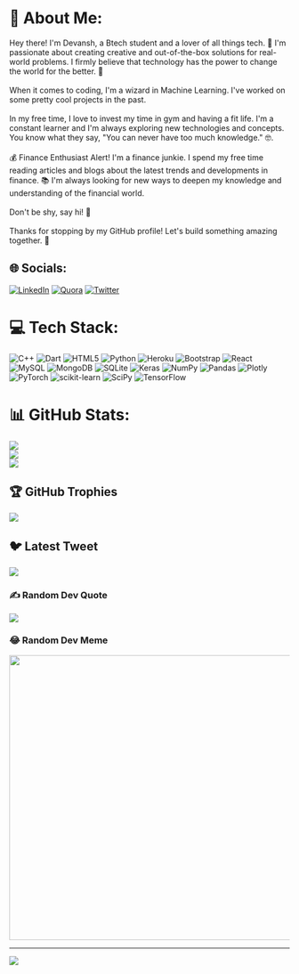 # 💫 About Me:
Hey there! I'm Devansh, a Btech student and a lover of all things tech. 🤖 I'm passionate about creating creative and out-of-the-box solutions for real-world problems. I firmly believe that technology has the power to change the world for the better. 🚀<br><br>When it comes to coding, I'm a wizard in Machine Learning. I've worked on some pretty cool projects in the past.<br><br>In my free time, I love to invest my time in gym and having a fit life. I'm a constant learner and I'm always exploring new technologies and concepts. You know what they say, "You can never have too much knowledge." 🤓.<br><br>💰 Finance Enthusiast Alert! I'm a finance junkie. I spend my free time reading articles and blogs about the latest trends and developments in finance. 📚 I'm always looking for new ways to deepen my knowledge and understanding of the financial world.<br><br>Don't be shy, say hi! 🙌<br><br>Thanks for stopping by my GitHub profile! Let's build something amazing together. 🔨


## 🌐 Socials:
[![LinkedIn](https://img.shields.io/badge/LinkedIn-%230077B5.svg?logo=linkedin&logoColor=white)](https://linkedin.com/in/https://www.linkedin.com/in/devansh-gupta-b152a7186/) [![Quora](https://img.shields.io/badge/Quora-%23B92B27.svg?logo=Quora&logoColor=white)](https://quora.com/profile/https://www.quora.com/profile/Devansh-Gupta-209) [![Twitter](https://img.shields.io/badge/Twitter-%231DA1F2.svg?logo=Twitter&logoColor=white)](https://twitter.com/https://twitter.com/imcalleddevansh) 

# 💻 Tech Stack:
![C++](https://img.shields.io/badge/c++-%2300599C.svg?style=for-the-badge&logo=c%2B%2B&logoColor=white) ![Dart](https://img.shields.io/badge/dart-%230175C2.svg?style=for-the-badge&logo=dart&logoColor=white) ![HTML5](https://img.shields.io/badge/html5-%23E34F26.svg?style=for-the-badge&logo=html5&logoColor=white) ![Python](https://img.shields.io/badge/python-3670A0?style=for-the-badge&logo=python&logoColor=ffdd54) ![Heroku](https://img.shields.io/badge/heroku-%23430098.svg?style=for-the-badge&logo=heroku&logoColor=white) ![Bootstrap](https://img.shields.io/badge/bootstrap-%23563D7C.svg?style=for-the-badge&logo=bootstrap&logoColor=white) ![React](https://img.shields.io/badge/react-%2320232a.svg?style=for-the-badge&logo=react&logoColor=%2361DAFB) ![MySQL](https://img.shields.io/badge/mysql-%2300f.svg?style=for-the-badge&logo=mysql&logoColor=white) ![MongoDB](https://img.shields.io/badge/MongoDB-%234ea94b.svg?style=for-the-badge&logo=mongodb&logoColor=white) ![SQLite](https://img.shields.io/badge/sqlite-%2307405e.svg?style=for-the-badge&logo=sqlite&logoColor=white) ![Keras](https://img.shields.io/badge/Keras-%23D00000.svg?style=for-the-badge&logo=Keras&logoColor=white) ![NumPy](https://img.shields.io/badge/numpy-%23013243.svg?style=for-the-badge&logo=numpy&logoColor=white) ![Pandas](https://img.shields.io/badge/pandas-%23150458.svg?style=for-the-badge&logo=pandas&logoColor=white) ![Plotly](https://img.shields.io/badge/Plotly-%233F4F75.svg?style=for-the-badge&logo=plotly&logoColor=white) ![PyTorch](https://img.shields.io/badge/PyTorch-%23EE4C2C.svg?style=for-the-badge&logo=PyTorch&logoColor=white) ![scikit-learn](https://img.shields.io/badge/scikit--learn-%23F7931E.svg?style=for-the-badge&logo=scikit-learn&logoColor=white) ![SciPy](https://img.shields.io/badge/SciPy-%230C55A5.svg?style=for-the-badge&logo=scipy&logoColor=%white) ![TensorFlow](https://img.shields.io/badge/TensorFlow-%23FF6F00.svg?style=for-the-badge&logo=TensorFlow&logoColor=white)
# 📊 GitHub Stats:
![](https://github-readme-stats.vercel.app/api?username=DevanshGupta15&theme=dark&hide_border=false&include_all_commits=true&count_private=true)<br/>
![](https://github-readme-streak-stats.herokuapp.com/?user=DevanshGupta15&theme=dark&hide_border=false)<br/>
![](https://github-readme-stats.vercel.app/api/top-langs/?username=DevanshGupta15&theme=dark&hide_border=false&include_all_commits=true&count_private=true&layout=compact)

## 🏆 GitHub Trophies
![](https://github-profile-trophy.vercel.app/?username=DevanshGupta15&theme=radical&no-frame=true&no-bg=false&margin-w=4)

## 🐦 Latest Tweet
[![](https://gtce.itsvg.in/api?username=https://twitter.com/imcalleddevansh)](https://github.com/VishwaGauravIn/github-twitter-card-embed)

### ✍️ Random Dev Quote
![](https://quotes-github-readme.vercel.app/api?type=horizontal&theme=radical)

### 😂 Random Dev Meme
<img src="https://random-memer.herokuapp.com/" width="512px"/>

---
[![](https://visitcount.itsvg.in/api?id=DevanshGupta15&icon=0&color=0)](https://visitcount.itsvg.in)

<!-- Proudly created with GPRM ( https://gprm.itsvg.in ) -->
